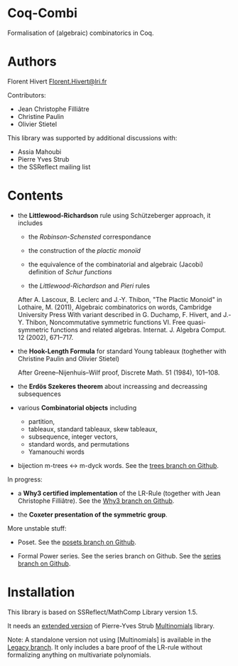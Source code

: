 Coq-Combi
=========

Formalisation of (algebraic) combinatorics in Coq.

Authors
========================================================================

Florent Hivert <Florent.Hivert@lri.fr>

Contributors:

- Jean Christophe Filliâtre
- Christine Paulin
- Olivier Stietel

This library was supported by additional discussions with:

- Assia Mahoubi
- Pierre Yves Strub
- the SSReflect mailing list

Contents
========================================================================

*  the **Littlewood-Richardson** rule using Schützeberger approach, it includes

   - the *Robinson-Schensted* correspondance

   - the construction of the *plactic monoïd*

   - the equivalence of the combinatorial and algebraic (Jacobi) definition of
     *Schur functions*

   - the *Littlewood-Richardson* and *Pieri* rules

   After A. Lascoux, B. Leclerc and J.-Y. Thibon, "The Plactic Monoid" in
   Lothaire, M. (2011), Algebraic combinatorics on words, Cambridge University
   Press With variant described in G. Duchamp, F. Hivert, and J.-Y. Thibon,
   Noncommutative symmetric functions VI. Free quasi-symmetric functions and
   related algebras. Internat. J. Algebra Comput. 12 (2002), 671–717.

*  the **Hook-Length Formula** for standard Young tableaux
   (toghether with Christine Paulin and Olivier Stietel)

   After Greene–Nijenhuis–Wilf proof, Discrete Math. 51 (1984), 101–108.

*  the **Erdös Szekeres theorem** about increassing and decreassing subsequences

*  various **Combinatorial objects** including
   - partition,
   - tableaux, standard tableaux, skew tableaux,
   - subsequence, integer vectors,
   - standard words, and permutations
   - Yamanouchi words

*  bijection m-trees <-> m-dyck words.
   See the [trees branch on Github](https://github.com/hivert/Coq-Combi/tree/trees).

In progress:

*  a **Why3 certified implementation** of the LR-Rule
   (together with Jean Christophe Filliâtre).
   See the [Why3 branch on Github](https://github.com/hivert/Coq-Combi/tree/Why3).

*  the **Coxeter presentation of the symmetric group**.

More unstable stuff:

*  Poset.
   See the [posets branch on Github](https://github.com/hivert/Coq-Combi/tree/posets).

*  Formal Power series. See the series branch on Github.
   See the [series branch on Github](https://github.com/hivert/Coq-Combi/tree/series).


Installation
========================================================================

This library is based on SSReflect/MathComp Library version 1.5.

It needs an [extended version](https://github.com/hivert/multinomials-ssr)
of Pierre-Yves Strub [Multinomials](https://github.com/strub/multinomials-ssr)
library.

Note: A standalone version not using [Multinomials] is available in the
[Legacy branch](https://github.com/hivert/Coq-Combi/tree/Legacy). It only
includes a bare proof of the LR-rule without formalizing anything on
multivariate polynomials.
